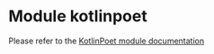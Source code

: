# Module kotlinpoet

Please refer to the [KotlinPoet module documentation](https://codegen.kord.dev/kotlinpoet.html)

